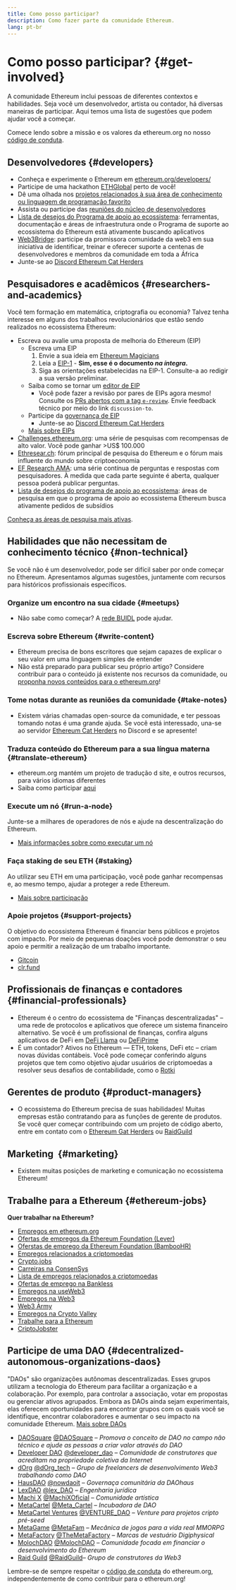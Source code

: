 ```yaml
---
title: Como posso participar?
description: Como fazer parte da comunidade Ethereum.
lang: pt-br
---
```


# Como posso participar? {#get-involved}

A comunidade Ethereum inclui pessoas de diferentes contextos e habilidades. Seja você um desenvolvedor, artista ou contador, há diversas maneiras de participar. Aqui temos uma lista de sugestões que podem ajudar você a começar.

Comece lendo sobre a missão e os valores da ethereum.org no nosso [código de conduta](/community/code-of-conduct).

## Desenvolvedores <Emoji text=":computer:" size={1} /> {#developers}

- Conheça e experimente o Ethereum em [ethereum.org/developers/](/developers/)
- Participe de uma hackathon [ETHGlobal](http://ethglobal.co/) perto de você!
- Dê uma olhada nos [projetos relacionados à sua área de conhecimento ou linguagem de programação favorito](/developers/docs/programming-languages/)
- Assista ou participe das [reuniões do núcleo de desenvolvedores](https://www.youtube.com/@EthereumProtocol)
- [Lista de desejos do Programa de apoio ao ecossistema](https://esp.ethereum.foundation/wishlist/): ferramentas, documentação e áreas de infraestrutura onde o Programa de suporte ao ecossistema do Ethereum está ativamente buscando aplicativos
- [Web3Bridge](https://www.web3bridge.com/): participe da promissora comunidade da web3 em sua iniciativa de identificar, treinar e oferecer suporte a centenas de desenvolvedores e membros da comunidade em toda a África
- Junte-se ao [Discord Ethereum Cat Herders](https://discord.gg/Nz6rtfJ8Cu)

## Pesquisadores e acadêmicos <Emoji text=":mag:" size={1} /> {#researchers-and-academics}

Você tem formação em matemática, criptografia ou economia? Talvez tenha interesse em alguns dos trabalhos revolucionários que estão sendo realizados no ecossistema Ethereum:

- Escreva ou avalie uma proposta de melhoria do Ethereum (EIP)
  - Escreva uma EIP
    1. Envie a sua ideia em [Ethereum Magicians](https://ethereum-magicians.org)
    2. Leia a [EIP-1](https://eips.ethereum.org/EIPS/eip-1) - **Sim, esse é o documento _na íntegra_.**
    3. Siga as orientações estabelecidas na EIP-1. Consulte-a ao redigir a sua versão preliminar.
  - Saiba como se tornar um [editor de EIP](https://eips.ethereum.org/EIPS/eip-5069)
    - Você pode fazer a revisão por pares de EIPs agora mesmo! Consulte os [PRs abertos com a tag `e-review`](https://github.com/ethereum/EIPs/pulls?q=is%3Apr+is%3Aopen+label%3Ae-review). Envie feedback técnico por meio do link `discussion-to`.
  - Participe da [governança de EIP](https://github.com/ethereum-cat-herders/EIPIP)
    - Junte-se ao [Discord Ethereum Cat Herders](https://discord.gg/Nz6rtfJ8Cu)
  - [Mais sobre EIPs](/eips/)
- [Challenges.ethereum.org](https://challenges.ethereum.org/): uma série de pesquisas com recompensas de alto valor. Você pode ganhar >US$ 100.000
- [Ethresear.ch](https://ethresear.ch): fórum principal de pesquisa do Ethereum e o fórum mais influente do mundo sobre criptoeconomia
- [EF Research AMA](https://old.reddit.com/r/ethereum/comments/vrx9xe/ama_we_are_ef_research_pt_8_07_july_2022): uma série contínua de perguntas e respostas com pesquisadores. À medida que cada parte seguinte é aberta, qualquer pessoa poderá publicar perguntas.
- [Lista de desejos do programa de apoio ao ecossistema](https://esp.ethereum.foundation/wishlist/): áreas de pesquisa em que o programa de apoio ao ecossistema Ethereum busca ativamente pedidos de subsídios

[Conheça as áreas de pesquisa mais ativas](/community/research/).

## Habilidades que não necessitam de conhecimento técnico <Emoji text=":briefcase:" size={1} /> {#non-technical}

Se você não é um desenvolvedor, pode ser difícil saber por onde começar no Ethereum. Apresentamos algumas sugestões, juntamente com recursos para históricos profissionais específicos.

### Organize um encontro na sua cidade {#meetups}

- Não sabe como começar? A [rede BUIDL](https://consensys.net/developers/buidlnetwork/) pode ajudar.

### Escreva sobre Ethereum {#write-content}

- Ethereum precisa de bons escritores que sejam capazes de explicar o seu valor em uma linguagem simples de entender
- Não está preparado para publicar seu próprio artigo? Considere contribuir para o conteúdo já existente nos recursos da comunidade, ou [proponha novos conteúdos para o ethereum.org](/contributing/)!

### Tome notas durante as reuniões da comunidade {#take-notes}

- Existem várias chamadas open-source da comunidade, e ter pessoas tomando notas é uma grande ajuda. Se você está interessado, una-se ao servidor [Ethereum Cat Herders](https://discord.com/invite/Nz6rtfJ8Cu) no Discord e se apresente!

### Traduza conteúdo do Ethereum para a sua língua materna {#translate-ethereum}

- ethereum.org mantém um projeto de tradução d site, e outros recursos, para vários idiomas diferentes
- Saiba como participar [aqui](/contributing/translation-program)

### Execute um nó {#run-a-node}

Junte-se a milhares de operadores de nós e ajude na descentralização do Ethereum.

- [Mais informações sobre como executar um nó](/developers/docs/nodes-and-clients/run-a-node/)

### Faça staking de seu ETH {#staking}

Ao utilizar seu ETH em uma participação, você pode ganhar recompensas e, ao mesmo tempo, ajudar a proteger a rede Ethereum.

- [Mais sobre participação](/staking/)

### Apoie projetos {#support-projects}

O objetivo do ecossistema Ethereum é financiar bens públicos e projetos com impacto. Por meio de pequenas doações você pode demonstrar o seu apoio e permitir a realização de um trabalho importante.

- [Gitcoin](https://gitcoin.co/fund)
- [clr.fund](https://clr.fund/#/about)

## Profissionais de finanças e contadores <Emoji text=":chart_with_upwards_trend:" size={1} /> {#financial-professionals}

- Ethereum é o centro do ecossistema de "Finanças descentralizadas" – uma rede de protocolos e aplicativos que oferece um sistema financeiro alternativo. Se você é um profissional de finanças, confira alguns aplicativos de DeFi em [DeFi Llama](https://defillama.com/) ou [DeFiPrime](https://defiprime.com)
- É um contador? Ativos no Ethereum — ETH, tokens, DeFi etc – criam novas dúvidas contábeis. Você pode começar conferindo alguns projetos que tem como objetivo ajudar usuários de criptomoedas a resolver seus desafios de contabilidade, como o [Rotki](https://rotki.com/)

## Gerentes de produto <Emoji text=":fountain_pen:" size={1} /> {#product-managers}

- O ecossistema do Ethereum precisa de suas habilidades! Muitas empresas estão contratando para as funções de gerente de produtos. Se você quer começar contribuindo com um projeto de código aberto, entre em contato com o [Ethereum Gat Herders](https://discord.com/invite/Nz6rtfJ8Cu) ou [RaidGuild](https://www.raidguild.org/)

## Marketing <Emoji text=":megaphone:" size={1} />‍ {#marketing}

- Existem muitas posições de marketing e comunicação no ecossistema Ethereum!

## Trabalhe para a Ethereum {#ethereum-jobs}

**Quer trabalhar na Ethereum?**

- [Empregos em ethereum.org](/about/#open-jobs)
- [Ofertas de empregos da Ethereum Foundation (Lever)](https://jobs.lever.co/ethereumfoundation)
- [Oferstas de emprego da Ethereum Foundation (BambooHR)](https://ethereum.bamboohr.com/jobs/)
- [Empregos relacionados a criptomoedas](https://cryptocurrencyjobs.co/ethereum/)
- [Crypto.jobs](https://crypto.jobs/)
- [Carreiras na ConsenSys](https://consensys.net/careers/)
- [Lista de empregos relacionados a criptomoedas](https://cryptojobslist.com/ethereum-jobs)
- [Ofertas de emprego na Bankless](https://pallet.xyz/list/bankless/jobs)
- [Empregos na useWeb3](https://www.useweb3.xyz/jobs)
- [Empregos na Web3](https://web3.career)
- [Web3 Army](https://web3army.xyz/)
- [Empregos na Crypto Valley](https://cryptovalley.jobs/)
- [Trabalhe para a Ethereum](https://startup.jobs/ethereum-jobs)
- [CriptoJobster](https://cryptojobster.com/tag/ethereum/)

## Participe de uma DAO {#decentralized-autonomous-organizations-daos}

"DAOs" são organizações autônomas descentralizadas. Esses grupos utilizam a tecnologia do Ethereum para facilitar a organização e a colaboração. Por exemplo, para controlar a associação, votar em propostas ou gerenciar ativos agrupados. Embora as DAOs ainda sejam experimentais, elas oferecem oportunidades para encontrar grupos com os quais você se identifique, encontrar colaboradores e aumentar o seu impacto na comunidade Ethereum. [Mais sobre DAOs](/dao/)

- [DAOSquare](https://www.daosquare.io) [@DAOSquare](https://twitter.com/DAOSquare) – _Promova o conceito de DAO no campo não técnico e ajude as pessoas a criar valor através do DAO_
- [Developer DAO](https://www.developerdao.com/) [@developer_dao](https://twitter.com/developer_dao) – _Comunidade de construtores que acreditam na propriedade coletiva da Internet_
- [dOrg](https://dOrg.tech) [@dOrg_tech](https://twitter.com/dOrg_tech) – _Grupo de freelancers de desenvolvimento Web3 trabalhando como DAO_
- [HausDAO](https://daohaus.club) [@nowdaoit](https://twitter.com/nowdaoit) – _Governaça comunitária da DAOhaus_
- [LexDAO](https://lexdao.org) [@lex_DAO](https://twitter.com/lex_DAO) – _Engenharia jurídica_
- [Machi X](https://machix.com) [@MachiXOficial](https://twitter.com/MachiXOfficial) – _Comunidade artística_
- [MetaCartel](https://metacartel.org) [@Meta_Cartel](https://twitter.com/Meta_Cartel) – _Incubadora de DAO_
- [MetaCartel Ventures](https://metacartel.xyz) [@VENTURE_DAO](https://twitter.com/VENTURE_DAO) – _Venture para projetos cripto pré-seed_
- [MetaGame](https://metagame.wtf) [@MetaFam](https://twitter.com/MetaFam) – _Mecânica de jogos para a vida real MMORPG_
- [MetaFactory](https://metafactory.ai) [@TheMetaFactory](https://twitter.com/TheMetaFactory) – _Marcas de vestuário Digiphysical_
- [MolochDAO](https://molochdao.com) [@MolochDAO](https://twitter.com/MolochDAO) – _Comunidade focada em financiar o desenvolvimento do Ethereum_
- [Raid Guild](https://raidguild.org) [@RaidGuild](https://twitter.com/RaidGuild)– _Grupo de construtores da Web3_

Lembre-se de sempre respeitar o [código de conduta](/community/code-of-conduct) do ethereum.org, independentemente de como contribuir para o ethereum.org!
